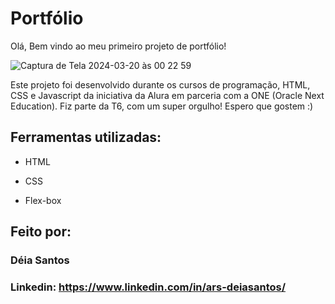 # Portfólio 

Olá, Bem vindo ao meu primeiro projeto de portfólio!

![Captura de Tela 2024-03-20 às 00 22 59](https://github.com/deialobianco/primeiroprojeto-aluraone/assets/140023966/30fe2783-1754-40de-b971-0e7caf33fcb5)

Este projeto foi desenvolvido durante os cursos de programação, HTML, CSS e Javascript da iniciativa da Alura em parceria com a ONE (Oracle Next Education). Fiz parte da T6, com um super orgulho! Espero que gostem :) 

## Ferramentas utilizadas:

* HTML

* CSS

* Flex-box

## Feito por:

### Déia Santos

### Linkedin: https://www.linkedin.com/in/ars-deiasantos/
